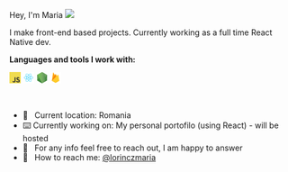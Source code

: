 Hey, I'm Maria <img src="https://media.giphy.com/media/hvRJCLFzcasrR4ia7z/giphy.gif" width="25px">

I make front-end based projects. 
Currently working as a full time React Native dev. <br />

 

**Languages and tools I work with:**  

<code><img height="20" src="https://raw.githubusercontent.com/github/explore/80688e429a7d4ef2fca1e82350fe8e3517d3494d/topics/javascript/javascript.png"></code>
<code><img height="20" src="https://raw.githubusercontent.com/github/explore/80688e429a7d4ef2fca1e82350fe8e3517d3494d/topics/react/react.png"></code>
<code><img height="20" src="https://raw.githubusercontent.com/github/explore/80688e429a7d4ef2fca1e82350fe8e3517d3494d/topics/nodejs/nodejs.png"></code>
<code><img height="20" src="https://raw.githubusercontent.com/github/explore/80688e429a7d4ef2fca1e82350fe8e3517d3494d/topics/firebase/firebase.png"></code>


<br />

- 📍 &nbsp;	Current location: Romania
- ⌨️ Currently working on: My personal portofilo (using React) - will be hosted
- 💬 &nbsp;	For any info feel free to reach out, I am happy to answer
- 💌 &nbsp;	How to reach me: [@lorinczmaria](https://www.linkedin.com/in/lorinczmaria/)
